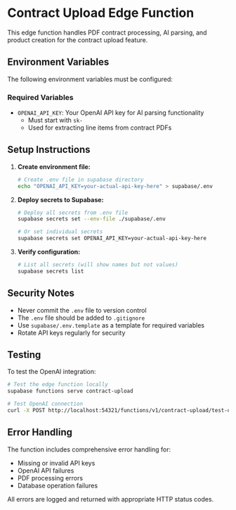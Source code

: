 # Contract Upload Edge Function

This edge function handles PDF contract processing, AI parsing, and product creation for the contract upload feature.

## Environment Variables

The following environment variables must be configured:

### Required Variables

- `OPENAI_API_KEY`: Your OpenAI API key for AI parsing functionality
  - Must start with `sk-`
  - Used for extracting line items from contract PDFs

## Setup Instructions

1. **Create environment file:**
   ```bash
   # Create .env file in supabase directory
   echo "OPENAI_API_KEY=your-actual-api-key-here" > supabase/.env
   ```

2. **Deploy secrets to Supabase:**
   ```bash
   # Deploy all secrets from .env file
   supabase secrets set --env-file ./supabase/.env
   
   # Or set individual secrets
   supabase secrets set OPENAI_API_KEY=your-actual-api-key-here
   ```

3. **Verify configuration:**
   ```bash
   # List all secrets (will show names but not values)
   supabase secrets list
   ```

## Security Notes

- Never commit the `.env` file to version control
- The `.env` file should be added to `.gitignore`
- Use `supabase/.env.template` as a template for required variables
- Rotate API keys regularly for security

## Testing

To test the OpenAI integration:

```bash
# Test the edge function locally
supabase functions serve contract-upload

# Test OpenAI connection
curl -X POST http://localhost:54321/functions/v1/contract-upload/test-openai
```

## Error Handling

The function includes comprehensive error handling for:
- Missing or invalid API keys
- OpenAI API failures
- PDF processing errors
- Database operation failures

All errors are logged and returned with appropriate HTTP status codes.
